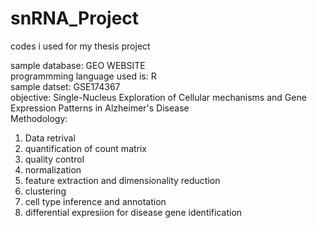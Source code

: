 # snRNA_Project
codes i used for my thesis project

sample database: GEO WEBSITE<br>
programmming language used is: R<br>
sample datset: GSE174367 <br>
objective: Single-Nucleus Exploration of Cellular mechanisms and Gene Expression Patterns in Alzheimer's Disease<br>
Methodology: <ol>
<li> Data retrival</li>
<li>quantification of count matrix</li>
<li>quality control</li>
<li>normalization</li>
<li>feature extraction and dimensionality reduction</li>
<li>clustering</li>
<li>cell type inference and annotation</li>
<li>differential expresiion for disease gene identification</li>
</ol>
